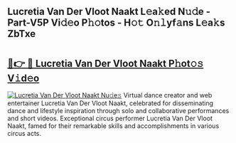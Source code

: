 ## Lucretia Van Der Vloot Naakt L𝚎a𝚔ed N𝚞𝚍e - Part-V5P Vi𝚍𝚎o P𝚑𝚘tos - H𝚘𝚝 O𝚗𝚕yf𝚊ns L𝚎a𝚔s ZbTxe

# <h2><a href="http://kf236g8.oniu.top/?m=Lucretia+Van+Der+Vloot+Naakt">🔗👉 🔴 Lucretia Van Der Vloot Naakt P𝚑ot𝚘𝚜 V𝚒d𝚎o</a></h2>

[![Lucretia Van Der Vloot Naakt Nu𝚍e𝚜](https://i.imgur.com/0qMVB7G.gif)](http://kf236g8.oniu.top/?m=Lucretia+Van+Der+Vloot+Naakt)
Virtual dance creator and web entertainer Lucretia Van Der Vloot Naakt, celebrated for disseminating dance and lifestyle inspiration through solo and collaborative performances and short videos. Exceptional circus performer Lucretia Van Der Vloot Naakt, famed for their remarkable skills and accomplishments in various circus acts.  
